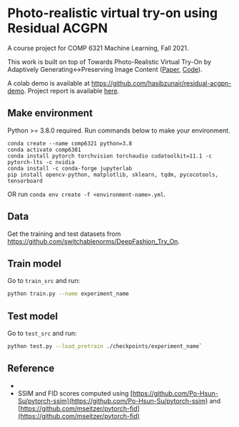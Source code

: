 # Photo-realistic virtual try-on using Residual ACGPN

A course project for COMP 6321 Machine Learning, Fall 2021.

This work is built on top of Towards Photo-Realistic Virtual Try-On by Adaptively
Generating↔Preserving Image Content ([Paper](https://arxiv.org/pdf/2003.05863.pdf), [Code](https://github.com/switchablenorms/DeepFashion_Try_On)).

A colab demo is available at https://github.com/hasibzunair/residual-acgpn-demo. Project report is available [here](WILL_BE_ADDED).

## Make environment
Python >= 3.8.0 required. Run commands below to make your environment.
```
conda create --name comp6321 python=3.8
conda activate comp6381
conda install pytorch torchvision torchaudio cudatoolkit=11.1 -c pytorch-lts -c nvidia
conda install -c conda-forge jupyterlab
pip install opencv-python, matplotlib, sklearn, tqdm, pycocotools, tensorboard
```
OR run `conda env create -f <environment-name>.yml`.

## Data
    
Get the training and test datasets from https://github.com/switchablenorms/DeepFashion_Try_On.
    
## Train model
Go to `train_src` and run:

```sh
python train.py --name experiment_name
```
    
## Test model
Go to `test_src` and run:
```sh
python test.py --load_pretrain ./checkpoints/experiment_name`
```

## Reference
* 
* SSIM and FID scores computed using [https://github.com/Po-Hsun-Su/pytorch-ssim](https://github.com/Po-Hsun-Su/pytorch-ssim) and [https://github.com/mseitzer/pytorch-fid](https://github.com/mseitzer/pytorch-fid)
